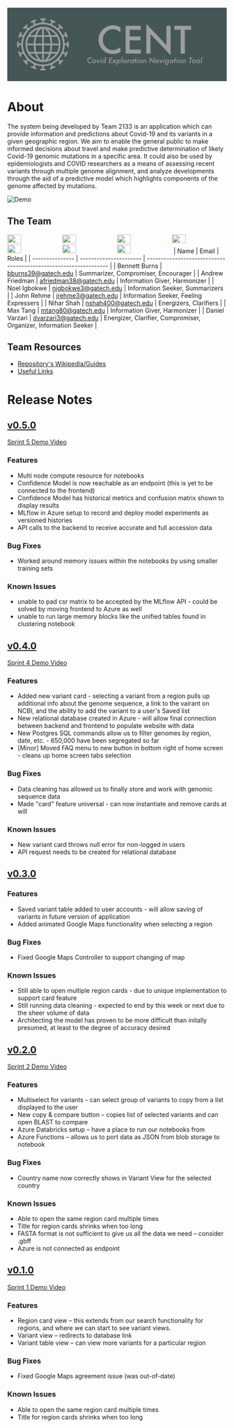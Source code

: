 ![Banner](assets/images/banner.png)
# About
The system being developed by Team 2133 is an application which can provide information and predictions about Covid-19 and its variants in a given geographic region. We aim to enable the general public to make informed decisions about travel and make predictive determination of likely Covid-19 genomic mutations in a specific area. It could also be used by epidemiologists and COVID researchers as a means of assessing recent variants through multiple genome alignment, and analyze developments through the aid of a predictive model which highlights components of the genome affected by mutations.

<img width="1840" alt="Demo" src="https://user-images.githubusercontent.com/17306743/204707446-643f0aa0-9849-4930-aaa3-d3e6b19d40ed.png">

## The Team
<a href="https://github.com/benburns20"><img src="https://avatars.githubusercontent.com/u/46821194?v=4" width=25% height=25%></a><a href="https://github.com/Fried-man"><img src="https://avatars.githubusercontent.com/u/17306743?v=4" width=25% height=25%></a><a href="https://github.com/Noel-Igbokwe"><img src="https://avatars.githubusercontent.com/u/90152530?v=4" width=25% height=25%></a><a href="https://github.com/JohnRehme"><img src="https://avatars.githubusercontent.com/u/98774873?v=4" width=25% height=25%></a><a href="https://github.com/NiharDS"><img src="https://avatars.githubusercontent.com/u/57595140?v=4" width=25% height=25%></a><a href="https://github.com/Tangerine2001"><img src="https://avatars.githubusercontent.com/u/29467345?v=4" width=25% height=25%></a><a href="https://github.com/WholeOfBagel"><img src="https://avatars.githubusercontent.com/u/98774846?v=4" width=25% height=25%></a>
| Name            | Email                  | Roles                                                            |
| --------------- | ---------------------- | ---------------------------------------------------------------- |
| Bennett Burns   | bburns39@gatech.edu    | Summarizer, Compromiser, Encourager                              |
| Andrew Friedman | afriedman38@gatech.edu | Information Giver, Harmonizer                                    |
| Noel Igbokwe    | nigbokwe3@gatech.edu   | Information Seeker, Summarizers                                  |
| John Rehme      | jrehme3@gatech.edu     | Information Seeker, Feeling Expressers                           |
| Nihar Shah      | nshah400@gatech.edu    | Energizers, Clarifiers                                           |
| Max Tang        | mtang80@gatech.edu     | Information Giver, Harmonizer                                    |
| Daniel Varzari  | dvarzari3@gatech.edu   | Energizer, Clarifier, Compromiser, Organizer, Information Seeker |
## Team Resources
- [Repository's Wikipedia/Guides](https://github.com/Fried-man/CENT/wiki)
- [Useful Links](https://github.com/Fried-man/CENT/wiki/Resources)
# Release Notes
## [v0.5.0](https://github.com/Fried-man/CENT/releases/tag/v0.5.0)
[Sprint 5 Demo Video](https://www.youtube.com/watch?v=coK3AEanSqc&feature=youtu.be&ab_channel=BennettBurns)
### Features
* Multi node compute resource for notebooks
* Confidence Model is now reachable as an endpoint (this is yet to be connected to the frontend)
* Confidence Model has historical metrics and confusion matrix shown to display results
* MLflow in Azure setup to record and deploy model experiments as versioned histories
* API calls to the backend to receive accurate and full accession data
### Bug Fixes
* Worked around memory issues within the notebooks by using smaller training sets
### Known Issues
* unable to pad csr matrix to be accepted by the MLflow API - could be solved by moving frontend to Azure as well
* unable to run large memory blocks like the unified tables found in clustering notebook

## [v0.4.0](https://github.com/Fried-man/CENT/releases/tag/v0.4.0)
[Sprint 4 Demo Video](https://youtu.be/HB5osgjjkO0)
### Features
* Added new variant card - selecting a variant from a region pulls up additional info about the genome sequence, a link to the vairant on NCBI, and the ability to add the variant to a user's Saved list
* New relational database created in Azure - will allow final connection between backend and frontend to populate website with data
* New Postgres SQL commands allow us to filter genomes by region, date, etc. - 650,000 have been segregated so far
* [Minor] Moved FAQ menu to new button in bottom right of home screen - cleans up home screen tabs selection
### Bug Fixes
* Data cleaning has allowed us to finally store and work with genomic sequence data
* Made "card" feature universal - can now instantiate and remove cards at will
### Known Issues
* New variant card throws null error for non-logged in users
* API request needs to be created for relational database

## [v0.3.0](https://github.com/Fried-man/CENT/releases/tag/v0.3.0)
### Features
* Saved variant table added to user accounts - will allow saving of variants in future version of application
* Added animated Google Maps functionality when selecting a region
### Bug Fixes
* Fixed Google Maps Controller to support changing of map
### Known Issues
* Still able to open multiple region cards - due to unique implementation to support card feature
* Still running data cleaning - expected to end by this week or next due to the sheer volume of data
* Architecting the model has proven to be more difficult than initally presumed, at least to the degree of accuracy desired

## [v0.2.0](https://github.com/Fried-man/CENT/releases/tag/v0.2.0)
[Sprint 2 Demo Video](https://youtu.be/VByy5UfqoAM)
### Features 
* Multiselect for variants - can select group of variants to copy from a list displayed to the user 
* New copy & compare button – copies list of selected variants and can open BLAST to compare 
* Azure Databricks setup – have a place to run our notebooks from 
* Azure Functions – allows us to port data as JSON from blob storage to notebook  
### Bug Fixes 
* Country name now correctly shows in Variant View for the selected country  
### Known Issues 
* Able to open the same region card multiple times 
* Title for region cards shrinks when too long 
* FASTA format is not sufficient to give us all the data we need – consider .gbff 
* Azure is not connected as endpoint 

## [v0.1.0](https://github.com/Fried-man/CENT/releases/tag/v0.1.0)
[Sprint 1 Demo Video](https://www.youtube.com/watch?v=pdO0hcMbbtc)
### Features 
* Region card view – this extends from our search functionality for regions, and where we can start to see variant views. 
* Variant view – redirects to database link 
* Variant table view – can view more variants for a particular region 
### Bug Fixes 
* Fixed Google Maps agreement issue (was out-of-date) 
### Known Issues 
* Able to open the same region card multiple times 
* Title for region cards shrinks when too long 
